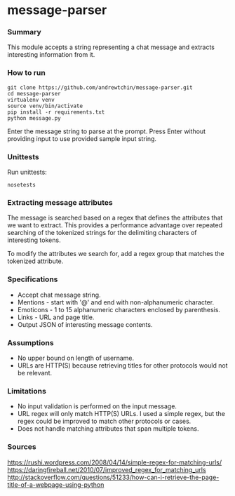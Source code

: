 # message-parser

### Summary

This module accepts a string representing a chat message and extracts
interesting information from it.

### How to run

```
git clone https://github.com/andrewtchin/message-parser.git
cd message-parser
virtualenv venv
source venv/bin/activate
pip install -r requirements.txt
python message.py
```


Enter the message string to parse at the prompt.
Press Enter without providing input to use provided sample input string.

### Unittests

Run unittests:
```
nosetests
```

### Extracting message attributes

The message is searched based on a regex that defines the
attributes that we want to extract. This provides a performance
advantage over repeated searching of the tokenized strings for the
delimiting characters of interesting tokens.

To modify the attributes we search for, add a regex group
that matches the tokenized attribute.

### Specifications
* Accept chat message string.
* Mentions - start with '@' and end with non-alphanumeric character.
* Emoticons - 1 to 15 alphanumeric characters enclosed by parenthesis.
* Links - URL and page title.
* Output JSON of interesting message contents.

### Assumptions
* No upper bound on length of username.
* URLs are HTTP(S) because retrieving titles for other protocols would
not be relevant.

### Limitations

* No input validation is performed on the input message.
* URL regex will only match HTTP(S) URLs. I used a simple regex, but the
regex could be improved to match other protocols or cases.
* Does not handle matching attributes that span multiple tokens.

### Sources
https://rushi.wordpress.com/2008/04/14/simple-regex-for-matching-urls/
https://daringfireball.net/2010/07/improved_regex_for_matching_urls
http://stackoverflow.com/questions/51233/how-can-i-retrieve-the-page-title-of-a-webpage-using-python

